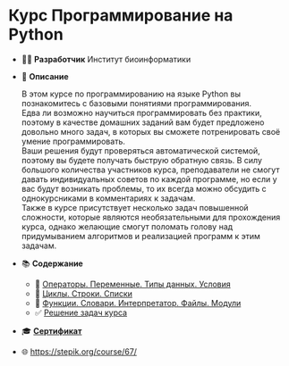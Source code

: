 # Курс Программирование на Python

* :man_technologist: **Разработчик** Институт биоинформатики 

* 📝 **Описание**

	В этом курсе по программированию на языке Python вы познакомитесь с базовыми понятиями программирования.  
Едва ли возможно научиться программировать без практики, поэтому в качестве домашних заданий вам будет предложено довольно много задач, в которых вы сможете потренировать своё умение программировать.  
Ваши решения будут проверяться автоматической системой, поэтому вы будете получать быструю обратную связь. В силу большого количества участников курса, преподаватели не смогут давать индивидуальных советов по каждой программе, но если у вас будут возникать проблемы, то их всегда можно обсудить с однокурсниками в комментариях к задачам.  
Также в курсе присутствует несколько задач повышенной сложности, которые являются необязательными для прохождения курса, однако желающие смогут поломать голову над придумыванием алгоритмов и реализацией программ к этим задачам.

* :books: **Содержание**
	* :book: [Операторы. Переменные. Типы данных. Условия](https://onedrive.live.com/?authkey=%21AJp6iDNkFPi7cos&cid=334D0964A644C8BA&id=334D0964A644C8BA%211135162&parId=334D0964A644C8BA%211135161&o=OneUp)
	* :book: [Циклы. Строки. Списки](https://onedrive.live.com/?authkey=%21AJp6iDNkFPi7cos&cid=334D0964A644C8BA&id=334D0964A644C8BA%211135164&parId=334D0964A644C8BA%211135161&o=OneUp)
	* :book: [Функции. Словари. Интерпретатор. Файлы. Модули](https://onedrive.live.com/?authkey=%21AJp6iDNkFPi7cos&cid=334D0964A644C8BA&id=334D0964A644C8BA%211135163&parId=334D0964A644C8BA%211135161&o=OneUp)
	* :white_check_mark: [Решение задач курса](https://github.com/pilyay/python-programming-course-by-bioinformatics-institute/blob/master/python-programming.ipynb)
	
* :mortar_board: [**Сертификат**](https://github.com/pilyay/python-programming-course-by-bioinformatics-institute/blob/master/certificate.pdf)

* :globe_with_meridians: <https://stepik.org/course/67/>
